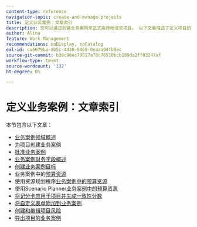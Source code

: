 ```yaml
---
content-type: reference
navigation-topic: create-and-manage-projects
title: 定义业务案例：文章索引
description: 您可以通过创建业务案例来正式高效地请求项目。 以下文章描述了定义项目的业务案例所需的信息。
author: Alina
feature: Work Management
recommendations: noDisplay, noCatalog
exl-id: ca5679ba-db5c-4430-9469-0eaaa94fb9ec
source-git-commit: b38c98ec79617a78c76510bcb109da2ff83247af
workflow-type: tm+mt
source-wordcount: '132'
ht-degree: 0%

---
```


# 定义业务案例：文章索引

本节包含以下文章：

* [业务案例领域概述](../../../manage-work/projects/define-a-business-case/areas-of-business-case.md)
* [为项目创建业务案例](../../../manage-work/projects/define-a-business-case/create-business-case.md)
* [批准业务案例](../../../manage-work/projects/define-a-business-case/approve-business-case.md)
* [业务案例财务字段概述](../../../manage-work/projects/define-a-business-case/business-case-finances.md)
* [创建业务案例目标](../../../manage-work/projects/define-a-business-case/create-business-case-goals.md)
* 业务案例中的[预算资源](../../../manage-work/projects/define-a-business-case/budget-resources-in-business-case.md)
* 使用资源规划程序[业务案例中的预算资源](../../../manage-work/projects/define-a-business-case/budget-resources-in-business-case-use-resource-planner.md)
* 使用Scenario Planner[业务案例中的预算资源](../../../manage-work/projects/define-a-business-case/budget-resources-in-business-case-use-scenario-planner.md)
* [将记分卡应用于项目并生成一致性分数](../../../manage-work/projects/define-a-business-case/apply-scorecard-to-project-to-generate-alignment-score.md)
* [将自定义表单附加到业务案例](../../../manage-work/projects/define-a-business-case/attach-custom-form-to-business-case.md)
* [创建和编辑项目风险](../../../manage-work/projects/define-a-business-case/create-edit-risks-on-projects.md)
* [导出项目的业务案例](../../../manage-work/projects/define-a-business-case/export-business-case.md)
